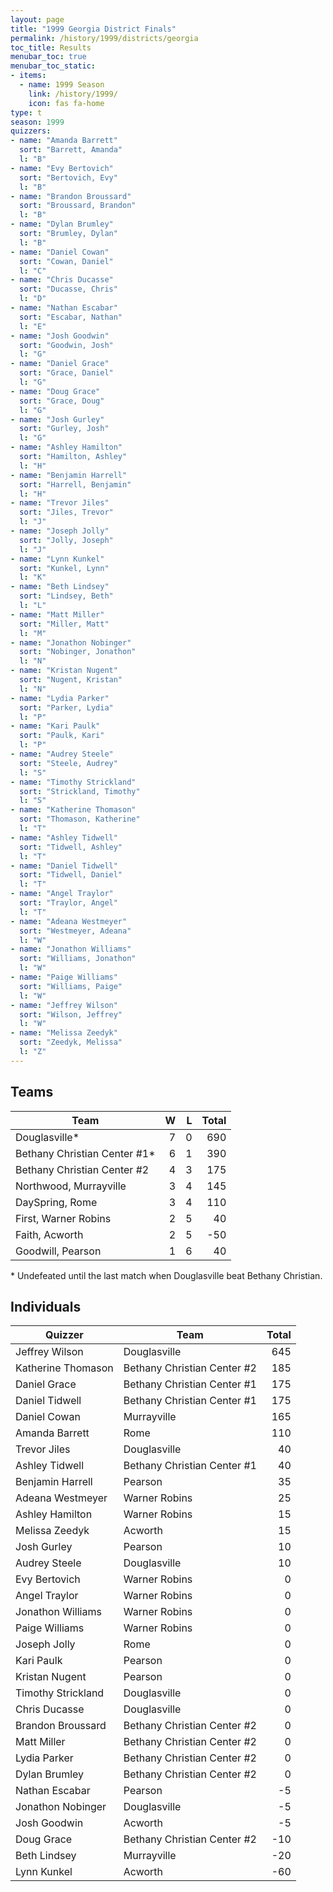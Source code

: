 ```yaml
---
layout: page
title: "1999 Georgia District Finals"
permalink: /history/1999/districts/georgia
toc_title: Results
menubar_toc: true
menubar_toc_static:
- items:
  - name: 1999 Season
    link: /history/1999/
    icon: fas fa-home
type: t
season: 1999
quizzers:
- name: "Amanda Barrett"
  sort: "Barrett, Amanda"
  l: "B"
- name: "Evy Bertovich"
  sort: "Bertovich, Evy"
  l: "B"
- name: "Brandon Broussard"
  sort: "Broussard, Brandon"
  l: "B"
- name: "Dylan Brumley"
  sort: "Brumley, Dylan"
  l: "B"
- name: "Daniel Cowan"
  sort: "Cowan, Daniel"
  l: "C"
- name: "Chris Ducasse"
  sort: "Ducasse, Chris"
  l: "D"
- name: "Nathan Escabar"
  sort: "Escabar, Nathan"
  l: "E"
- name: "Josh Goodwin"
  sort: "Goodwin, Josh"
  l: "G"
- name: "Daniel Grace"
  sort: "Grace, Daniel"
  l: "G"
- name: "Doug Grace"
  sort: "Grace, Doug"
  l: "G"
- name: "Josh Gurley"
  sort: "Gurley, Josh"
  l: "G"
- name: "Ashley Hamilton"
  sort: "Hamilton, Ashley"
  l: "H"
- name: "Benjamin Harrell"
  sort: "Harrell, Benjamin"
  l: "H"
- name: "Trevor Jiles"
  sort: "Jiles, Trevor"
  l: "J"
- name: "Joseph Jolly"
  sort: "Jolly, Joseph"
  l: "J"
- name: "Lynn Kunkel"
  sort: "Kunkel, Lynn"
  l: "K"
- name: "Beth Lindsey"
  sort: "Lindsey, Beth"
  l: "L"
- name: "Matt Miller"
  sort: "Miller, Matt"
  l: "M"
- name: "Jonathon Nobinger"
  sort: "Nobinger, Jonathon"
  l: "N"
- name: "Kristan Nugent"
  sort: "Nugent, Kristan"
  l: "N"
- name: "Lydia Parker"
  sort: "Parker, Lydia"
  l: "P"
- name: "Kari Paulk"
  sort: "Paulk, Kari"
  l: "P"
- name: "Audrey Steele"
  sort: "Steele, Audrey"
  l: "S"
- name: "Timothy Strickland"
  sort: "Strickland, Timothy"
  l: "S"
- name: "Katherine Thomason"
  sort: "Thomason, Katherine"
  l: "T"
- name: "Ashley Tidwell"
  sort: "Tidwell, Ashley"
  l: "T"
- name: "Daniel Tidwell"
  sort: "Tidwell, Daniel"
  l: "T"
- name: "Angel Traylor"
  sort: "Traylor, Angel"
  l: "T"
- name: "Adeana Westmeyer"
  sort: "Westmeyer, Adeana"
  l: "W"
- name: "Jonathon Williams"
  sort: "Williams, Jonathon"
  l: "W"
- name: "Paige Williams"
  sort: "Williams, Paige"
  l: "W"
- name: "Jeffrey Wilson"
  sort: "Wilson, Jeffrey"
  l: "W"
- name: "Melissa Zeedyk"
  sort: "Zeedyk, Melissa"
  l: "Z"
---
```


## Teams

| Team                         |    W |    L | Total |
| ---------------------------- | ---: | ---: | ----: |
| Douglasville*                |    7 |    0 |   690 |
| Bethany Christian Center #1* |    6 |    1 |   390 |
| Bethany Christian Center #2  |    4 |    3 |   175 |
| Northwood, Murrayville       |    3 |    4 |   145 |
| DaySpring, Rome              |    3 |    4 |   110 |
| First, Warner Robins         |    2 |    5 |    40 |
| Faith, Acworth               |    2 |    5 |   -50 |
| Goodwill, Pearson            |    1 |    6 |    40 |

\* Undefeated until the last match when Douglasville beat Bethany Christian.

## Individuals

| Quizzer            | Team                        | Total |
| ------------------ | --------------------------- | ----: |
| Jeffrey Wilson     | Douglasville                |   645 |
| Katherine Thomason | Bethany Christian Center #2 |   185 |
| Daniel Grace       | Bethany Christian Center #1 |   175 |
| Daniel Tidwell     | Bethany Christian Center #1 |   175 |
| Daniel Cowan       | Murrayville                 |   165 |
| Amanda Barrett     | Rome                        |   110 |
| Trevor Jiles       | Douglasville                |    40 |
| Ashley Tidwell     | Bethany Christian Center #1 |    40 |
| Benjamin Harrell   | Pearson                     |    35 |
| Adeana Westmeyer   | Warner Robins               |    25 |
| Ashley Hamilton    | Warner Robins               |    15 |
| Melissa Zeedyk     | Acworth                     |    15 |
| Josh Gurley        | Pearson                     |    10 |
| Audrey Steele      | Douglasville                |    10 |
| Evy Bertovich      | Warner Robins               |     0 |
| Angel Traylor      | Warner Robins               |     0 |
| Jonathon Williams  | Warner Robins               |     0 |
| Paige Williams     | Warner Robins               |     0 |
| Joseph Jolly       | Rome                        |     0 |
| Kari Paulk         | Pearson                     |     0 |
| Kristan Nugent     | Pearson                     |     0 |
| Timothy Strickland | Douglasville                |     0 |
| Chris Ducasse      | Douglasville                |     0 |
| Brandon Broussard  | Bethany Christian Center #2 |     0 |
| Matt Miller        | Bethany Christian Center #2 |     0 |
| Lydia Parker       | Bethany Christian Center #2 |     0 |
| Dylan Brumley      | Bethany Christian Center #2 |     0 |
| Nathan Escabar     | Pearson                     |    -5 |
| Jonathon Nobinger  | Douglasville                |    -5 |
| Josh Goodwin       | Acworth                     |    -5 |
| Doug Grace         | Bethany Christian Center #2 |   -10 |
| Beth Lindsey       | Murrayville                 |   -20 |
| Lynn Kunkel        | Acworth                     |   -60 |